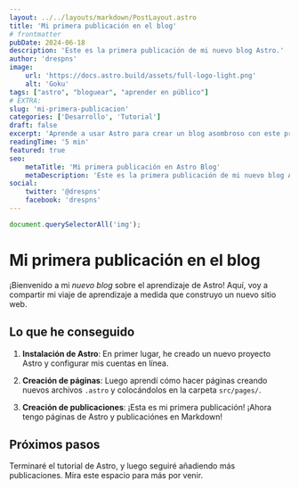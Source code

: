 ```yaml
---
layout: ../../layouts/markdown/PostLayout.astro
title: 'Mi primera publicación en el blog'
# frontmatter
pubDate: 2024-06-18
description: 'Este es la primera publicación de mi nuevo blog Astro.'
author: 'drespns'
image:
    url: 'https://docs.astro.build/assets/full-logo-light.png'
    alt: 'Goku'
tags: ["astro", "bloguear", "aprender en público"]
# EXTRA:
slug: 'mi-primera-publicacion'
categories: ['Desarrollo', 'Tutorial']
draft: false
excerpt: 'Aprende a usar Astro para crear un blog asombroso con este primer tutorial.'
readingTime: '5 min'
featured: true
seo:
    metaTitle: 'Mi primera publicación en Astro Blog'
    metaDescription: 'Este es la primera publicación de mi nuevo blog Astro.'
social:
    twitter: '@drespns'
    facebook: 'drespns'
---
```

```js
document.querySelectorAll('img');
```

# Mi primera publicación en el blog
¡Bienvenido a mi _nuevo blog_ sobre el aprendizaje de Astro! Aquí, voy a compartir mi viaje de aprendizaje a medida que construyo un nuevo sitio web.

## Lo que he conseguido

1. **Instalación de Astro**: En primer lugar, he creado un nuevo proyecto Astro y configurar mis cuentas en línea.

2. **Creación de páginas**: Luego aprendí cómo hacer páginas creando nuevos archivos `.astro` y colocándolos en la carpeta `src/pages/`.

3. **Creación de publicaciones**: ¡Esta es mi primera publicación! ¡Ahora tengo páginas de Astro y publicaciónes en Markdown!

## Próximos pasos

Terminaré el tutorial de Astro, y luego seguiré añadiendo más publicaciones. Mira este espacio para más por venir.